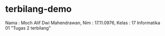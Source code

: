 # terbilang-demo
Nama : Moch Alif Dwi Mahendrawan, Nim : 17.11.0976, Kelas : 17 Informatika 01 "Tugas 2 terbilang"
